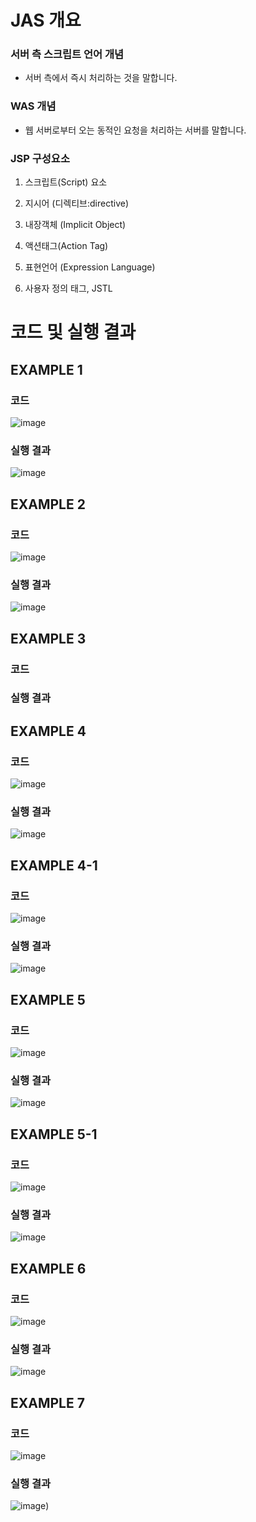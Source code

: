 # JAS 개요

### 서버 측 스크립트 언어 개념
- 서버 측에서 즉시 처리하는 것을 말합니다.

### WAS 개념
- 웹 서버로부터 오는 동적인 요청을 처리하는 서버를 말합니다.

### JSP 구성요소
1. 스크립트(Script) 요소

2. 지시어 (디렉티브:directive)

3. 내장객체 (Implicit Object)

4. 액션태그(Action Tag)

5. 표현언어 (Expression Language)

6. 사용자 정의 태그, JSTL

# 코드 및 실행 결과

## EXAMPLE 1

### 코드
![image](https://user-images.githubusercontent.com/104752202/170403444-f70f75e8-b74b-433a-983b-9d943b17d332.png)
### 실행 결과
![image](https://user-images.githubusercontent.com/104752202/170403563-d9bbf2e5-fcdf-494a-8934-ddba8d05c957.png)

## EXAMPLE 2

### 코드
![image](https://user-images.githubusercontent.com/104752202/170403680-a765a024-5e40-44df-b051-257c5396a026.png)
### 실행 결과
![image](https://user-images.githubusercontent.com/104752202/170403715-dc716dd6-3294-46de-81aa-aaaf5a615942.png)

## EXAMPLE 3

### 코드

### 실행 결과


## EXAMPLE 4

### 코드
![image](https://user-images.githubusercontent.com/104752202/170403775-6ab93f63-77a4-4bcd-a25e-ad641e5bc582.png)
### 실행 결과
![image](https://user-images.githubusercontent.com/104752202/170403811-b5a304f6-a4b5-423d-98e8-e41dd2146891.png)

## EXAMPLE 4-1

### 코드
![image](https://user-images.githubusercontent.com/104752202/170403877-0e6741b6-51f0-473b-8c77-f519b958beb6.png)
### 실행 결과
![image](https://user-images.githubusercontent.com/104752202/170403896-6fcadd21-6c9a-4dc2-86a1-376122b54e8e.png)


## EXAMPLE 5

### 코드
![image](https://user-images.githubusercontent.com/104752202/170404394-94038593-c895-4c76-8d2e-044693da8ce4.png)
### 실행 결과
![image](https://user-images.githubusercontent.com/104752202/170404474-34f661d2-b738-4584-aa80-cbc7a08e36b0.png)


## EXAMPLE 5-1

### 코드
![image](https://user-images.githubusercontent.com/104752202/170404907-6236cf38-40c9-4525-985b-c64794bde8d5.png)
### 실행 결과
![image](https://user-images.githubusercontent.com/104752202/170404949-4d11bf63-fbbb-4168-a399-2e80b2467e5b.png)

## EXAMPLE 6

### 코드
![image](https://user-images.githubusercontent.com/104752202/170405550-3f638fe5-7022-4183-81f1-9b4860211590.png)
### 실행 결과
![image](https://user-images.githubusercontent.com/104752202/170405597-1c147098-fdff-4b83-a6fa-e9b8df9395b1.png)

## EXAMPLE 7

### 코드
![image](https://user-images.githubusercontent.com/104752202/170405918-75b489a8-e663-4283-8c87-6201c2a9ae85.png)
### 실행 결과
![image](https://user-images.githubusercontent.com/104752202/170407021-b581fa4a-829c-4ffa-8f14-215894c960cc.png))










